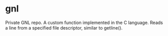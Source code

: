 # gnl
Private GNL repo. A custom function implemented in the C language. Reads a line from a specified file descriptor, similar to getline().

